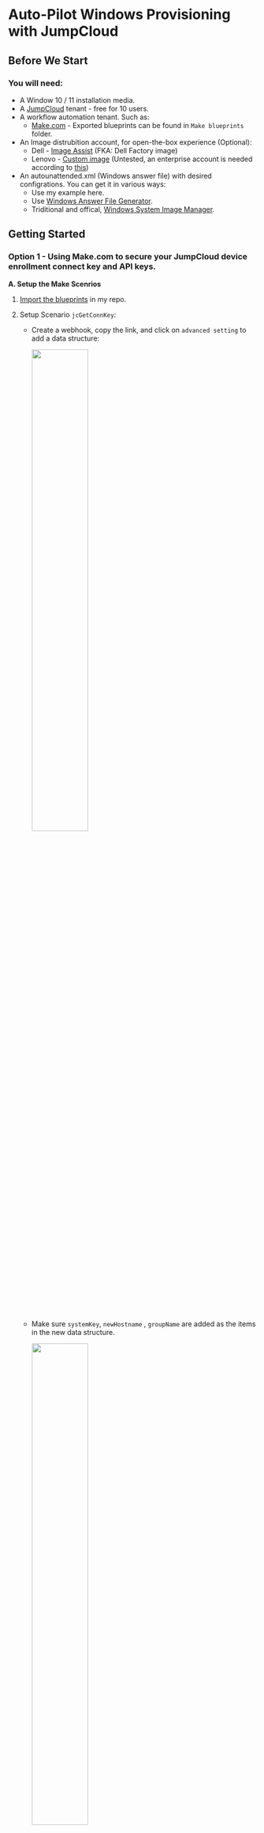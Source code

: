 # Auto-Pilot Windows Provisioning with JumpCloud
## Before We Start
### You will need:
* A Window 10 / 11 installation media. 
* A [JumpCloud](https://jumpcloud.com/) tenant - free for 10 users.
* A workflow automation tenant. Such as: 
  * [Make.com](https://us1.make.com/) - Exported blueprints can be found in `Make blueprints` folder.
* An Image distrubition account, for open-the-box experience (Optional):
  * Dell - [Image Assist](https://techdirect.dell.com/Portal/DellImageAssist.aspx) (FKA: Dell Factory image)
  * Lenovo - [Custom image](https://static.lenovo.com/au/services/pdfs/custom-image.pdf) (Untested, an enterprise account is needed according to [this](https://www.lenovo.com/sg/en/services/pc-services/deploy/customization/))
* An autounattended.xml (Windows answer file) with desired configrations. You can get it in various ways:
  * Use my example here.
  * Use [Windows Answer File Generator](https://www.windowsafg.com/win10x86_x64_uefi.html).
  * Triditional and offical, [Windows System Image Manager](https://learn.microsoft.com/en-us/windows-hardware/customize/desktop/wsim/windows-system-image-manager-overview-topics).

## Getting Started

###  Option 1 - Using Make.com to secure your JumpCloud device enrollment connect key and API keys.

**A. Setup the Make Scenrios**

1. [Import the blueprints](https://www.make.com/en/help/scenarios/scenario-editor#6---more) in my repo. 
2. Setup Scenario `jcGetConnKey`:
   * Create a webhook, copy the link, and click on `advanced setting` to add a data structure:

        <img src="https://user-images.githubusercontent.com/19852184/194973929-eb96f4b3-fe41-41bc-8a45-b5b7a80bf265.png"  width=50% height=50%>
   
   * Make sure `systemKey`, `newHostname` , `groupName` are added as the items in the new data structure. 

        <img src="https://user-images.githubusercontent.com/19852184/194973601-396f1b87-4f2f-4689-940f-a01ceb7637cf.png"  width=50% height=50%>
   
   * Move on to `validateUser` web request module, add your JC API key (ideally a [Read-only](https://support.jumpcloud.com/support/s/article/JumpCloud-Roles) one.)
   
        <img src="https://user-images.githubusercontent.com/19852184/194979520-abedb5d2-652e-4c87-8410-40659db25a37.png"  width=50% height=50%>
   

   * Move on to `connKeyData` JSON module, create a data structure consists `conn_key`, `email`, and `user_id`, save it.

        <img src="https://user-images.githubusercontent.com/19852184/194978079-45d246d6-b6d7-4b65-a279-f974d674b96a.png"  width=50% height=50%>
  
   * Move on to `reGenUserEnrolPinData` JSON module, create a data structure like this:

        <img src="https://user-images.githubusercontent.com/19852184/195267931-7b2750b3-8201-4528-812d-3eceb741345c.png"  width=50% height=50%>

        <img src="https://user-images.githubusercontent.com/19852184/195268543-9b978df1-4348-4320-a3a0-112e68f55acd.png"  width=50% height=50%>
   
   * Input your JC connect key as a static value on `connKeyData` module, and fill the `email` and `user_id` by the data processed from the `iterator` module :
        * **Note** You can find the connect key by going to JumpCloud admin console -> Devices -> add Device -> copy the key. 

            <img src="https://user-images.githubusercontent.com/19852184/195002316-6d24620e-21be-40a1-a5ee-bb77160f5afe.png"  width=50% height=50%>


   * Check the rest of the modules and fix any errors. 

3. Setup Scenario `jcSystemBindUser`:
   * Similarily as above - create a webhook, copy the link, and click on `advanced setting` to add a data structure:
   ![image](https://user-images.githubusercontent.com/19852184/195269638-de6729a2-244c-4e85-92a7-0c9d50559500.png)

   * Move on to `userSystemBindData` JSON module, create a data structure:
   ![image](https://user-images.githubusercontent.com/19852184/195270222-24d51718-59f0-4415-abdd-b2649d4c933c.png)
   ![image](https://user-images.githubusercontent.com/19852184/195270412-d4dbff1f-d39b-4c83-87b5-63afc4f1ca47.png)

   * Move on to `updateSystemData` JSON module, create a data structure:
   ![image](https://user-images.githubusercontent.com/19852184/195270884-f73357f2-8031-4836-951f-c1da666ec756.png)
   ![image](https://user-images.githubusercontent.com/19852184/195270999-16bb9625-b93c-4115-b49d-e6421117770f.png)

   * Check the rest of the modules and fix any errors. 

4. Setup Scenario `jcSystemAddGroup`:
   * Similarily as above - create a webhook, copy the link, and you can reuse the data structure created in `jcSystemBindUser` scenario. 
   
   * Move on to `createGroupBody` JSON module, create a data structure:
   ![image](https://user-images.githubusercontent.com/19852184/195276276-68a1e6c7-2633-499c-85f3-251f0482aaa7.png)
   ![image](https://user-images.githubusercontent.com/19852184/195276421-564a10e2-6b37-4c55-984b-f3f8ed202564.png)

   * Move on to `addSysGroupMemberBody` JSON module, create a data structure:
   ![image](https://user-images.githubusercontent.com/19852184/195276905-85e9c715-e8da-4837-9f27-13f5f141a129.png)
   ![image](https://user-images.githubusercontent.com/19852184/195277030-d5ced862-ed49-47cc-9152-1e01e281aff4.png)
     * **Note** There are two module named the same, you can reuse the data structure in 1 or the other, and config the same. 


**B. Change the Webhook URLs in kickstart.ps1**
1. Change the URLs respectively created and copied from section A into:
```pwsh
$getConnkey_url = "your own webhook"
$jcSystemBindUser_url = "your own webhook"
$jcSystemAddGroup_url = "your own webhook"
```

**C. Kickstart.ps1 hosting**
Recommended hosting the `Kickstart.ps1` in a publicly accessible, and compliant to your security rquirements. 

It can be:
* AWS S3 or,
* Azure blob or,
* Github


\[Optional\] You can self-host `main.psm1` too by changing the url in `kickstart.ps1`:
```pwsh
$moduleUrl = "your hosted main.psm1 url"
```

**D. Update the kickstart.ps1 url in autounattended.xml**
Once you decided and attained the public url for `kickstart.ps1`, change the url in `autounattended.xml`:

```xml
<SynchronousCommand wcm:action="add">
    <Order>4</Order>
    <CommandLine>PowerShell.exe -WindowStyle Maximized -ExecutionPolicy RemoteSigned iex (irm "your kickstart.ps1 url") </CommandLine>
    <Description>wap kickoff</Description>
</SynchronousCommand>
```
